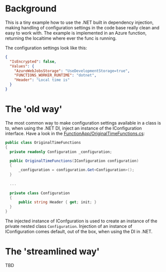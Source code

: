# Background
This is a tiny example how to use the .NET built in dependency injection, making handling of configuration settings in the code base really clean and easy to work with. The example is implemented in an Azure function, returning the localtime where ever the func is running.

The configuration settings look like this:
```json
{
  "IsEncrypted": false,
  "Values": {
    "AzureWebJobsStorage": "UseDevelopmentStorage=true",
    "FUNCTIONS_WORKER_RUNTIME": "dotnet",
    "Header": "Local time is"
  }
}
```

# The 'old way'
The most common way to make configuration settings available in a class is to, when using the .NET DI, inject an instance of the IConfiguration interface. Have a look in the [FunctionApp/OriginalTimeFunctions.cs](FunctionApp/OriginalTimeFunctions.cs):
```csharp
public class OriginalTimeFunctions
{
  private readonly Configuration _configuration;

  public OriginalTimeFunctions(IConfiguration configuration)
  {
      _configuration = configuration.Get<Configuration>();
  }
  
  ...
  
  private class Configuration
  {
      public string Header { get; init; }
  }
}
```

The injected instance of IConfguration is used to create an instance of the private nested class `Configuration`. 
Injection of an instance of IConfiguration comes default, out of the box, when using the DI in .NET.

# The 'streamlined way'
TBD

